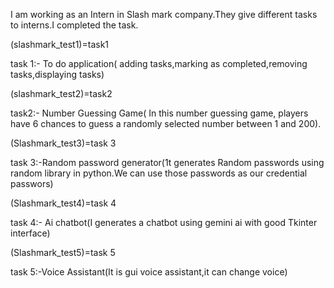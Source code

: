 I am working as an Intern in Slash mark company.They give different tasks to interns.I completed the task.

(slashmark_test1)=task1

task 1:- To do application( adding tasks,marking as completed,removing tasks,displaying tasks)


(slashmark_test2)=task2

task2:- Number Guessing Game( In this number guessing game, players have 6 chances to guess a randomly selected number between 1 and 200).


(Slashmark_test3)=task 3

task 3:-Random password generator(1t generates Random passwords using random library in python.We can use those passwords as our credential passwors)

(Slashmark_test4)=task 4

task 4:- Ai chatbot(I generates a chatbot using gemini ai with good Tkinter interface)

(Slashmark_test5)=task 5

task 5:-Voice Assistant(It is gui voice assistant,it can change voice)


